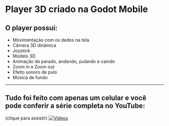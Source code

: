 # Player 3D criado na Godot Mobile

## O player possui:
- Movimentação com os dedos na tela
- Câmera 3D dinâmica
- Joystick
- Modelo 3D
- Animação de parado, andando, pulando e caindo
- Zoom in e Zoom out
- Efeito sonoro de pulo
- Música de fundo
---------
## Tudo foi feito com apenas um celular e você pode conferir a série completa no YouTube:
(clique para assistir)
[![Videos](https://i.ytimg.com/an_webp/bR8ZweuDtp8/mqdefault_6s.webp?du=3000&sqp=CIKOyLIG&rs=AOn4CLClzJ8b3S17UUGIjcBoWbDaDDNgQA)](https://www.youtube.com/watch?v=cylU8U_gKmY&list=PLbOzmtrVb7NZ_h28B4-eDqB4PHcZJkk_9&pp=iAQB "Videos")

